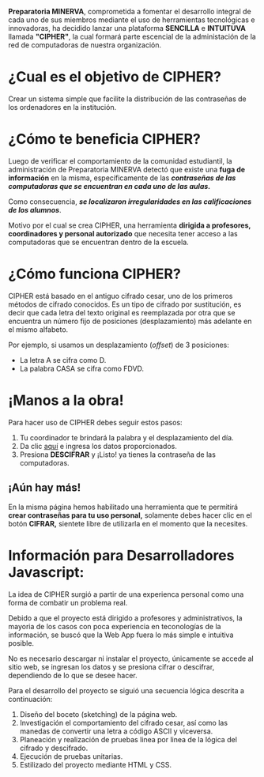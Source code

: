 
__Preparatoria MINERVA__, comprometida a fomentar el desarrollo integral de cada uno de sus miembros mediante el uso de herramientas tecnológicas e innovadoras, ha decidido lanzar una plataforma __SENCILLA__ e __INTUITUVA__ llamada __"CIPHER"__, la cual formará parte escencial de la administación de la red de computadoras de nuestra organización. 

# ¿Cual es el objetivo de CIPHER?
Crear un sistema simple que facilite la distribución de las contraseñas de los ordenadores en la institución.

# ¿Cómo te beneficia CIPHER?
Luego de verificar el comportamiento de la comunidad estudiantil, la administración de Preparatoria MINERVA detectó que existe una __fuga de información__ en la misma, específicamente de las ___contraseñas de las computadoras que se encuentran en cada uno de las aulas.___  

Como consecuencia, ___se localizaron irregularidades en las calificaciones de los alumnos___. 

Motivo por el cual se crea CIPHER, una herramienta __dirigida a profesores, coordinadores y personal autorizado__ que necesita tener acceso a las computadoras que se encuentran dentro de la escuela.

# ¿Cómo funciona CIPHER?
CIPHER está basado en el antiguo cifrado cesar, uno de los primeros métodos de cifrado conocidos.
Es un tipo de cifrado por sustitución, es decir que cada letra del texto original es reemplazada por otra que se encuentra un número fijo de posiciones (desplazamiento) más adelante en el mismo alfabeto.

Por ejemplo, si usamos un desplazamiento (_offset_) de 3 posiciones:

* La letra A se cifra como D.
* La palabra CASA se cifra como FDVD.

# ¡Manos a la obra!
Para hacer uso de CIPHER debes seguir estos pasos:

1. Tu coordinador te brindará la palabra y el desplazamiento del día. 
2. Da clic [aquí](https://s5tefany.github.io/gdl-2019-01-bc-core-cipher/src/) e ingresa los datos proporcionados.
3. Presiona __DESCIFRAR__ y ¡Listo! ya tienes la contraseña de las computadoras.

## ¡Aún hay más!
En la misma página hemos habilitado una herramienta que te permitirá __crear contraseñas para tu uso personal,__ solamente debes hacer clic en el botón __CIFRAR,__ sientete libre de utilizarla en el momento que la necesites.  

# Información para Desarrolladores Javascript:
 La idea de CIPHER surgió a partir de una experienca personal como una forma de combatir un problema real.

 Debido a que el proyecto está dirigido a profesores y administrativos, la mayoria de los casos con poca experiencia en teconologías de la información, se buscó que la Web App fuera lo más simple e intuitiva posible.

No es necesario descargar ni instalar el proyecto, únicamente se accede al sitio web, se ingresan los datos y se presiona cifrar o descifrar, dependiendo de lo que se desee hacer.
  
Para el desarrollo del proyecto se siguió una secuencia lógica descrita a continuación:
1. Diseño del boceto (sketching) de la página web.
2. Investigación el comportamiento del cifrado cesar, así como las manedas de convertir una letra a código ASCII y viceversa.
3. Planeación y realización de pruebas linea por linea de la lógica del cifrado y descifrado.  
4. Ejecución de pruebas unitarias.
4. Estilizado del proyecto mediante HTML y CSS.